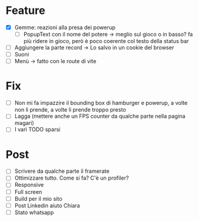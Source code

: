 # Feature
- [x] Gemme: reazioni alla presa dei powerup
  - [ ] PopupText con il nome del potere -> meglio sul gioco o in basso? fa più ridere in gioco, però è poco coerente col testo della status bar
- [ ] Aggiungere la parte record -> Lo salvo in un cookie del browser
- [ ] Suoni
- [ ] Menù -> fatto con le route di vite

# Fix
- [ ] Non mi fa impazzire il bounding box di hamburger e powerup, a volte non li prende, a volte li prende troppo presto
- [ ] Lagga (mettere anche un FPS counter da qualche parte nella pagina magari)
- [ ] I vari TODO sparsi

# Post
- [ ] Scrivere da qualche parte il framerate
- [ ] Ottimizzare tutto. Come si fa? C'è un profiler?
- [ ] Responsive
- [ ] Full screen
- [ ] Build per il mio sito
- [ ] Post Linkedin aiuto Chiara
- [ ] Stato whatsapp